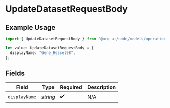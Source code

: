 # UpdateDatasetRequestBody

## Example Usage

```typescript
import { UpdateDatasetRequestBody } from "@orq-ai/node/models/operations";

let value: UpdateDatasetRequestBody = {
  displayName: "Gene_Hessel98",
};
```

## Fields

| Field              | Type               | Required           | Description        |
| ------------------ | ------------------ | ------------------ | ------------------ |
| `displayName`      | *string*           | :heavy_check_mark: | N/A                |